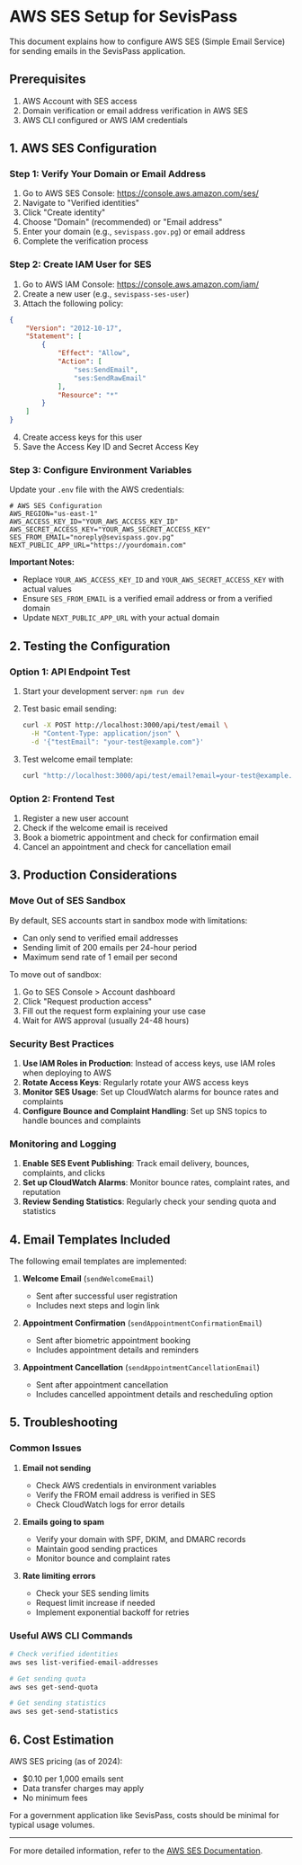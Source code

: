 # AWS SES Setup for SevisPass

This document explains how to configure AWS SES (Simple Email Service) for sending emails in the SevisPass application.

## Prerequisites

1. AWS Account with SES access
2. Domain verification or email address verification in AWS SES
3. AWS CLI configured or AWS IAM credentials

## 1. AWS SES Configuration

### Step 1: Verify Your Domain or Email Address

1. Go to AWS SES Console: https://console.aws.amazon.com/ses/
2. Navigate to "Verified identities"
3. Click "Create identity"
4. Choose "Domain" (recommended) or "Email address"
5. Enter your domain (e.g., `sevispass.gov.pg`) or email address
6. Complete the verification process

### Step 2: Create IAM User for SES

1. Go to AWS IAM Console: https://console.aws.amazon.com/iam/
2. Create a new user (e.g., `sevispass-ses-user`)
3. Attach the following policy:

```json
{
    "Version": "2012-10-17",
    "Statement": [
        {
            "Effect": "Allow",
            "Action": [
                "ses:SendEmail",
                "ses:SendRawEmail"
            ],
            "Resource": "*"
        }
    ]
}
```

4. Create access keys for this user
5. Save the Access Key ID and Secret Access Key

### Step 3: Configure Environment Variables

Update your `.env` file with the AWS credentials:

```env
# AWS SES Configuration
AWS_REGION="us-east-1"
AWS_ACCESS_KEY_ID="YOUR_AWS_ACCESS_KEY_ID"
AWS_SECRET_ACCESS_KEY="YOUR_AWS_SECRET_ACCESS_KEY"
SES_FROM_EMAIL="noreply@sevispass.gov.pg"
NEXT_PUBLIC_APP_URL="https://yourdomain.com"
```

**Important Notes:**
- Replace `YOUR_AWS_ACCESS_KEY_ID` and `YOUR_AWS_SECRET_ACCESS_KEY` with actual values
- Ensure `SES_FROM_EMAIL` is a verified email address or from a verified domain
- Update `NEXT_PUBLIC_APP_URL` with your actual domain

## 2. Testing the Configuration

### Option 1: API Endpoint Test

1. Start your development server: `npm run dev`
2. Test basic email sending:
   ```bash
   curl -X POST http://localhost:3000/api/test/email \
     -H "Content-Type: application/json" \
     -d '{"testEmail": "your-test@example.com"}'
   ```

3. Test welcome email template:
   ```bash
   curl "http://localhost:3000/api/test/email?email=your-test@example.com&name=Test%20User"
   ```

### Option 2: Frontend Test

1. Register a new user account
2. Check if the welcome email is received
3. Book a biometric appointment and check for confirmation email
4. Cancel an appointment and check for cancellation email

## 3. Production Considerations

### Move Out of SES Sandbox

By default, SES accounts start in sandbox mode with limitations:
- Can only send to verified email addresses
- Sending limit of 200 emails per 24-hour period
- Maximum send rate of 1 email per second

To move out of sandbox:
1. Go to SES Console > Account dashboard
2. Click "Request production access"
3. Fill out the request form explaining your use case
4. Wait for AWS approval (usually 24-48 hours)

### Security Best Practices

1. **Use IAM Roles in Production**: Instead of access keys, use IAM roles when deploying to AWS
2. **Rotate Access Keys**: Regularly rotate your AWS access keys
3. **Monitor SES Usage**: Set up CloudWatch alarms for bounce rates and complaints
4. **Configure Bounce and Complaint Handling**: Set up SNS topics to handle bounces and complaints

### Monitoring and Logging

1. **Enable SES Event Publishing**: Track email delivery, bounces, complaints, and clicks
2. **Set up CloudWatch Alarms**: Monitor bounce rates, complaint rates, and reputation
3. **Review Sending Statistics**: Regularly check your sending quota and statistics

## 4. Email Templates Included

The following email templates are implemented:

1. **Welcome Email** (`sendWelcomeEmail`)
   - Sent after successful user registration
   - Includes next steps and login link

2. **Appointment Confirmation** (`sendAppointmentConfirmationEmail`)
   - Sent after biometric appointment booking
   - Includes appointment details and reminders

3. **Appointment Cancellation** (`sendAppointmentCancellationEmail`)
   - Sent after appointment cancellation
   - Includes cancelled appointment details and rescheduling option

## 5. Troubleshooting

### Common Issues

1. **Email not sending**
   - Check AWS credentials in environment variables
   - Verify the FROM email address is verified in SES
   - Check CloudWatch logs for error details

2. **Emails going to spam**
   - Verify your domain with SPF, DKIM, and DMARC records
   - Maintain good sending practices
   - Monitor bounce and complaint rates

3. **Rate limiting errors**
   - Check your SES sending limits
   - Request limit increase if needed
   - Implement exponential backoff for retries

### Useful AWS CLI Commands

```bash
# Check verified identities
aws ses list-verified-email-addresses

# Get sending quota
aws ses get-send-quota

# Get sending statistics
aws ses get-send-statistics
```

## 6. Cost Estimation

AWS SES pricing (as of 2024):
- $0.10 per 1,000 emails sent
- Data transfer charges may apply
- No minimum fees

For a government application like SevisPass, costs should be minimal for typical usage volumes.

---

For more detailed information, refer to the [AWS SES Documentation](https://docs.aws.amazon.com/ses/).